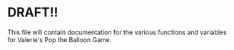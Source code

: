 # DRAFT!!

This file will contain documentation for the various functions and variables for Valerie's Pop the Balloon Game.